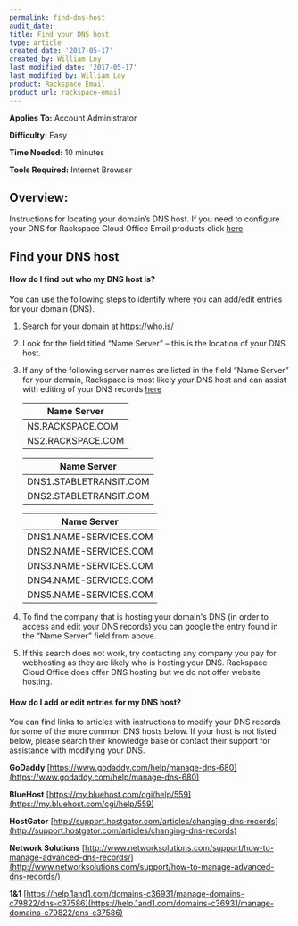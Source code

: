 ```yaml
---
permalink: find-dns-host
audit_date:
title: Find your DNS host
type: article
created_date: '2017-05-17'
created_by: William Loy
last_modified_date: '2017-05-17'
last_modified_by: William Loy
product: Rackspace Email
product_url: rackspace-email
---
```


**Applies To:** Account Administrator

**Difficulty:** Easy

**Time Needed:** 10 minutes

**Tools Required:** Internet Browser


## Overview:
Instructions for locating your domain’s DNS host. If you need to configure your DNS for Rackspace Cloud Office Email products click [here](https://support.rackspace.com/how-to/set-up-dns-records-for-cloud-office-email-and-skype-for-business)

## Find your DNS host

#### How do I find out who my DNS host is?
You can use the following steps to identify where you can add/edit entries for your domain (DNS).

1.	Search for your domain at https://who.is/
2.	Look for the field titled “Name Server” – this is the location of your DNS host.
3.	If any of the following server names are listed in the field “Name Server” for your domain, Rackspace is most likely your DNS host and can assist with editing of your DNS records [here](https://support.rackspace.com/how-to/set-up-dns-records-for-cloud-office-email-and-skype-for-business)

    |   Name Server   |   
    |-----------------|
    |NS.RACKSPACE.COM |
    |NS2.RACKSPACE.COM|

    |      Name Server     |
    |----------------------|
    |DNS1.STABLETRANSIT.COM|
    |DNS2.STABLETRANSIT.COM|

    |     Name Server      |
    |----------------------|
    |DNS1.NAME-SERVICES.COM|
    |DNS2.NAME-SERVICES.COM|
    |DNS3.NAME-SERVICES.COM|
    |DNS4.NAME-SERVICES.COM|
    |DNS5.NAME-SERVICES.COM|

4.	To find the company that is hosting your domain's DNS (in order to access and edit your DNS records) you can google the entry found in the “Name Server” field from above.
5. If this search does not work, try contacting any company you pay for webhosting as they are likely who is hosting your DNS. Rackspace Cloud Office does offer DNS hosting but we do not offer website hosting.

#### How do I add or edit entries for my DNS host?

You can find links to articles with instructions to modify your DNS records for some of the more common DNS hosts below. If your host is not listed below, please search their knowledge base or contact their support for assistance with modifying your DNS.

**GoDaddy**
[https://www.godaddy.com/help/manage-dns-680](https://www.godaddy.com/help/manage-dns-680)

**BlueHost**
[https://my.bluehost.com/cgi/help/559](https://my.bluehost.com/cgi/help/559)

**HostGator**
[http://support.hostgator.com/articles/changing-dns-records](http://support.hostgator.com/articles/changing-dns-records)

**Network Solutions**
[http://www.networksolutions.com/support/how-to-manage-advanced-dns-records/](http://www.networksolutions.com/support/how-to-manage-advanced-dns-records/)

**1&1**
[https://help.1and1.com/domains-c36931/manage-domains-c79822/dns-c37586](https://help.1and1.com/domains-c36931/manage-domains-c79822/dns-c37586)
